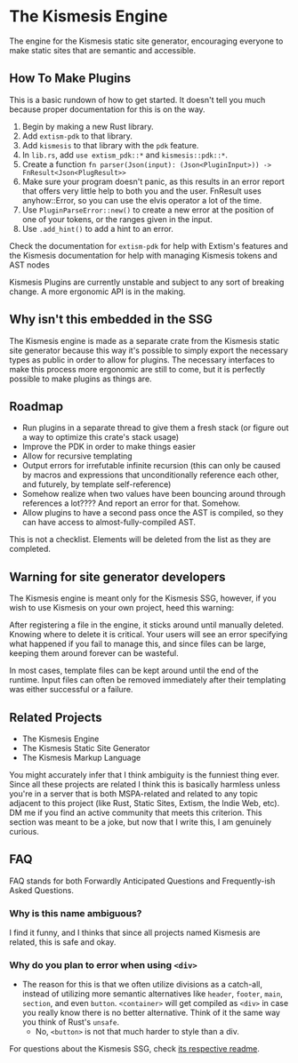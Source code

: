 # The Kismesis Engine

The engine for the Kismesis static site generator, encouraging everyone to make static sites that are semantic and accessible.

## How To Make Plugins
This is a basic rundown of how to get started. It doesn't tell you much because proper documentation for this is on the way.

1. Begin by making a new Rust library. 
2. Add `extism-pdk` to that library.
3. Add `kismesis` to that library with the `pdk` feature.
4. In `lib.rs`, add `use extism_pdk::*` and `kismesis::pdk::*`.
5. Create a function `fn parser(Json(input): (Json<PluginInput>)) -> FnResult<Json<PlugResult>>`
6. Make sure your program doesn't panic, as this results in an error report that offers very little help to both you and the user. FnResult uses anyhow::Error, so you can use the elvis operator a lot of the time.
7. Use `PluginParseError::new()` to create a new error at the position of one of your tokens, or the ranges given in the input.
8. Use `.add_hint()` to add a hint to an error.

Check the documentation for `extism-pdk` for help with Extism's features and the Kismesis documentation for help with managing Kismesis tokens and AST nodes

Kismesis Plugins are currently unstable and subject to any sort of breaking change. A more ergonomic API is in the making.

## Why isn't this embedded in the SSG

The Kismesis engine is made as a separate crate from the Kismesis static site generator because this way it's possible to simply export the necessary types as public in order to allow for plugins. The necessary interfaces to make this process more ergonomic are still to come, but it is perfectly possible to make plugins as things are.

## Roadmap
- Run plugins in a separate thread to give them a fresh stack (or figure out a way to optimize this crate's stack usage)
- Improve the PDK in order to make things easier
- Allow for recursive templating
- Output errors for irrefutable infinite recursion (this can only be caused by macros and expressions that unconditionally reference each other, and futurely, by template self-reference)
- Somehow realize when two values have been bouncing around through references a lot???? And report an error for that. Somehow.
- Allow plugins to have a second pass once the AST is compiled, so they can have access to almost-fully-compiled AST.

This is not a checklist. Elements will be deleted from the list as they are completed.

## Warning for site generator developers
The Kismesis engine is meant only for the Kismesis SSG, however, if you wish to use Kismesis on your own project, heed this warning:

After registering a file in the engine, it sticks around until manually deleted. Knowing where to delete it is critical. Your users will see an error specifying what happened if you fail to manage this, and since files can be large, keeping them around forever can be wasteful.

In most cases, template files can be kept around until the end of the runtime. Input files can often be removed immediately after their templating was either successful or a failure.

## Related Projects

- The Kismesis Engine
- The Kismesis Static Site Generator
- The Kismesis Markup Language

You might accurately infer that I think ambiguity is the funniest thing ever. Since all these projects are related I think this is basically harmless unless you're in a server that is both MSPA-related and related to any topic adjacent to this project (like Rust, Static Sites, Extism, the Indie Web, etc). DM me if you find an active community that meets this criterion. This section was meant to be a joke, but now that I write this, I am genuinely curious.

## FAQ
FAQ stands for both Forwardly Anticipated Questions and Frequently-ish Asked Questions.

### Why is this name ambiguous?
I find it funny, and I thinks that since all projects named Kismesis are related, this is safe and okay.

### Why do you plan to error when using `<div>`
- The reason for this is that we often utilize divisions as a catch-all, instead of utilizing more semantic alternatives like `header`, `footer`, `main`, `section`, and even `button`. `<container>` will get compiled as `<div>` in case you really know there is no better alternative. Think of it the same way you think of Rust's `unsafe`.
  - No, `<button>` is not that much harder to style than a div.

For questions about the Kismesis SSG, check [its respective readme](https://github.com/lilith-in-starlight/kismesis-ssg).
